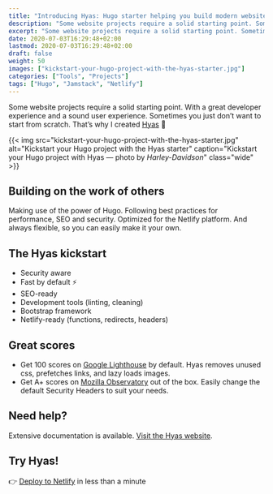 ```yaml
---
title: "Introducing Hyas: Hugo starter helping you build modern websites"
description: "Some website projects require a solid starting point. Sometimes you just don’t want to start from scratch."
excerpt: "Some website projects require a solid starting point. Sometimes you just don’t want to start from scratch."
date: 2020-07-03T16:29:48+02:00
lastmod: 2020-07-03T16:29:48+02:00
draft: false
weight: 50
images: ["kickstart-your-hugo-project-with-the-hyas-starter.jpg"]
categories: ["Tools", "Projects"]
tags: ["Hugo", "Jamstack", "Netlify"]
---
```


Some website projects require a solid starting point. With a great developer experience and a sound user experience. Sometimes you just don’t want to start from scratch. That’s why I created [Hyas](https://github.com/h-enk/hyas) 💚

{{< img src="kickstart-your-hugo-project-with-the-hyas-starter.jpg" alt="Kickstart your Hugo project with the Hyas starter" caption="Kickstart your Hugo project with Hyas — photo by <em>Harley-Davidson</em>" class="wide" >}}

## Building on the work of others

Making use of the power of Hugo. Following best practices for performance, SEO and security. Optimized for the Netlify platform. And always flexible, so you can easily make it your own.

## The Hyas kickstart

- Security aware
- Fast by default ⚡️
- SEO-ready
- Development tools (linting, cleaning)
- Bootstrap framework
- Netlify-ready (functions, redirects, headers)

## Great scores

- Get 100 scores on [Google Lighthouse](https://googlechrome.github.io/lighthouse/viewer/?gist=8b7aec005ae7b9e128ad5c4e2f125fea) by default. Hyas removes unused css, prefetches links, and lazy loads images.
- Get A+ scores on [Mozilla Observatory](https://observatory.mozilla.org/analyze/hyas.netlify.app) out of the box. Easily change the default Security Headers to suit your needs.

## Need help?

Extensive documentation is available. [Visit the Hyas website](https://gethyas.com/).

## Try Hyas!

👉 [Deploy to Netlify](https://app.netlify.com/start/deploy?repository=https://github.com/h-enk/hyas) in less than a minute
